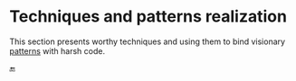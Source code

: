 # Techniques and patterns realization

This section presents worthy techniques and using them to bind visionary [patterns](https://github.com/BYTESHAUS/read-write/tree/main/README%2B/software/design/patterns) with harsh code.

🔚
